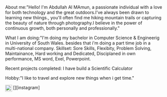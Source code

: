 About me:"Hello! I'm Abdullah Al MAmun, a passionate individual with a love for both technology and the great outdoors.I've always been drawn to learning new thiings., you'll often find me hiking mountain trails or capturing the beauty of nature through photography.I believe in the power of continuous growth, both personally and professionally." 

What I am doing:"I'm doing my bachelor in Computer Science & Engineerig in University of South Wales. besides that i'm doing a part time job in a multi-national company.
Skillset: Sore Skills, Flexibity, Problem Solving, Maintainance, Hard working and Dedicated, Disciplaned in own performance, MS word, Exel, Powerpoint.

Recent projects completed: I have build a Scientific Calculator

Hobby:"I like to travel and explore new things when i get time."

[<img align="left" alt="Mamun Rasel | Instagram" width="22px" src="https://cdn.jsdelivr.net/npm/simple-icons@v3/icons/instagram.svg" />][instagram]

